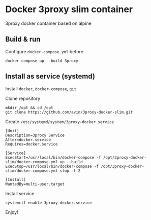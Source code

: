# Docker 3proxy slim container
3proxy docker container based on alpine

## Build & run
Configure `docker-compose.yml` before
```
docker-compose up --build 3proxy
```

## Install as service (systemd)

Install `docker`, `docker-compose`, `git`

Clone repository
```
mkdir /opt && cd /opt
git clone https://github.com/avin/3proxy-docker-slim.git
``` 

Create `/etc/systemd/system/3proxy-docker.service`
```
[Unit]
Description=3proxy Service  
After=docker.service  
Requires=docker.service

[Service]
ExecStart=/usr/local/bin/docker-compose -f /opt/3proxy-docker-slim/docker-compose.yml up --build
ExecStop=/usr/local/bin/docker-compose -f /opt/3proxy-docker-slim/docker-compose.yml stop -t 2

[Install]
WantedBy=multi-user.target  
```

Install service
```
systemctl enable 3proxy-docker.service
```

Enjoy!